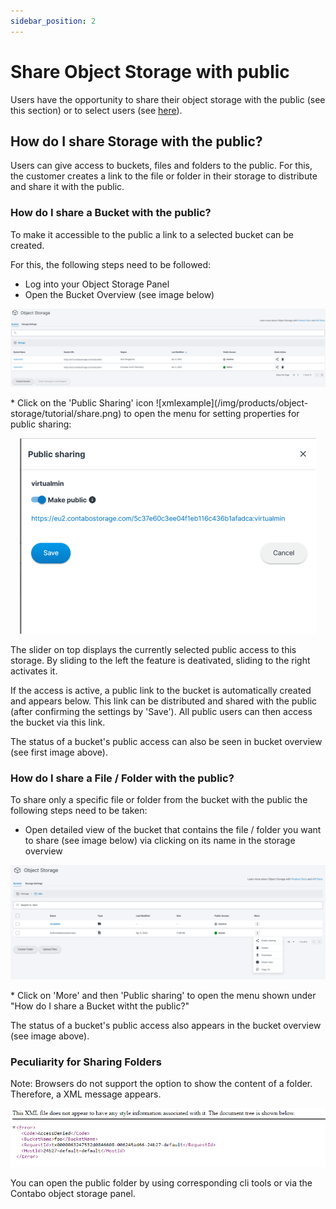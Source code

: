 ```yaml
---
sidebar_position: 2
---
```


# Share Object Storage with public
Users have the opportunity to share their object storage with the public (see this section) or to select users (see [here](http://docs.contabo.com/docs/Object-Storage/Tutorial/shareWithUserManagement)).


## How do I share Storage with the public? 
Users can give access to buckets, files and folders to the public. 
For this, the customer creates a link to the file or folder in their storage to distribute and share it with the public. 

### How do I share a Bucket with the public?
To make it accessible to the public a link to a selected bucket can be created. 

For this, the following steps need to be followed: 
* Log into your Object Storage Panel
* Open the Bucket Overview (see image below)
<p align="center">
<img src="/img/products/object-storage/tutorial/bucketoverview.png?raw=true" alt="usermanagement2"/>
</p>
* Click on the 'Public Sharing' icon ![xmlexample](/img/products/object-storage/tutorial/share.png) to open the menu for setting properties for public sharing: 
<p align="center">
<img src="/img/products/object-storage/tutorial/sharepublic.png?raw=true" alt="usermanagement2"/>
</p>

The slider on  top displays the currently selected public access to this storage.  By sliding to the left the feature is deativated, sliding to the right activates it. 

If the access is active, a public link to the bucket is automatically created and appears below.
This link can be distributed and shared with the public (after confirming the settings by 'Save'). 
All public users can then access the bucket via this link.

The status of a bucket's public access can also be seen in bucket overview (see first image above). 

### How do I share a File / Folder with the public?
To share only a specific file or folder from the bucket with the public the following steps need to be taken:  
* Open detailed view of the bucket that contains the file / folder you want to share (see image below) via clicking on its name in the storage overview
<p align="center">
<img src="/img/products/object-storage/tutorial/share3.png?raw=true" alt="usermanagement2"/>
</p>
* Click on 'More' and then 'Public sharing' to open the menu shown under "How do I share a Bucket witht the public?" 

The status of a bucket's public access also appears in the bucket overview (see image above). 

### Peculiarity for Sharing Folders
Note: Browsers do not support the option to show the content of a folder. Therefore, a XML message appears.
<p align="center">
<img src="/img/products/object-storage/tutorial/xmlexample.png?raw=true" alt="usermanagement"/>
</p>

You can open the public folder by using corresponding cli tools or via the Contabo object storage panel.  

